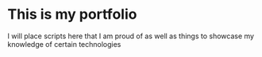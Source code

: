 # This is my portfolio
I will place scripts here that I am proud of as well as things to showcase my knowledge of certain technologies
